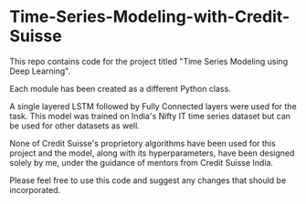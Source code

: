 # Time-Series-Modeling-with-Credit-Suisse

This repo contains code for the project titled "Time Series Modeling using Deep Learning".

Each module has been created as a different Python class. 

A single layered LSTM followed by Fully Connected layers were used for the task. This model was trained on India's Nifty IT time series dataset but can be used for other datasets as well.

None of Credit Suisse's proprietory algorithms have been used for this project and the model, along with its hyperparameters, have been designed solely by me, under the guidance of mentors from Credit Suisse India.

Please feel free to use this code and suggest any changes that should be incorporated.
